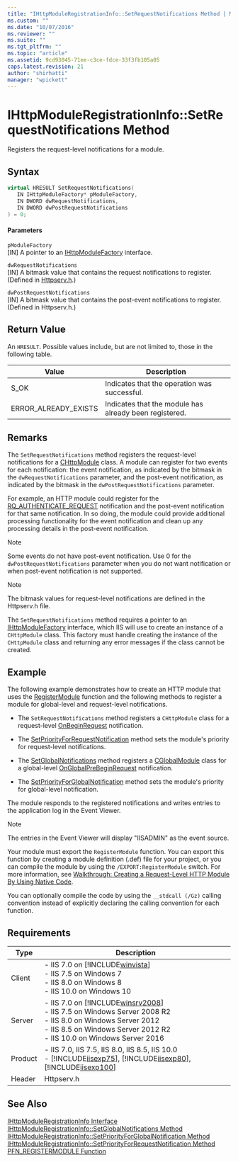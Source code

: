 ```yaml
---
title: "IHttpModuleRegistrationInfo::SetRequestNotifications Method | Microsoft Docs"
ms.custom: ""
ms.date: "10/07/2016"
ms.reviewer: ""
ms.suite: ""
ms.tgt_pltfrm: ""
ms.topic: "article"
ms.assetid: 9cd93045-71ee-c3ce-fdce-33f3fb105a05
caps.latest.revision: 21
author: "shirhatti"
manager: "wpickett"
---
```

# IHttpModuleRegistrationInfo::SetRequestNotifications Method
Registers the request-level notifications for a module.  
  
## Syntax  
  
```cpp  
virtual HRESULT SetRequestNotifications(  
   IN IHttpModuleFactory* pModuleFactory,  
   IN DWORD dwRequestNotifications,  
   IN DWORD dwPostRequestNotifications  
) = 0;  
```  
  
#### Parameters  
 `pModuleFactory`  
 [IN] A pointer to an [IHttpModuleFactory](../../web-development-reference\webdev-native-api-reference/ihttpmodulefactory-interface.md) interface.  
  
 `dwRequestNotifications`  
 [IN] A bitmask value that contains the request notifications to register. (Defined in [Httpserv.h](../../web-development-reference\webdev-native-api-reference/request-processing-constants.md).)  
  
 `dwPostRequestNotifications`  
 [IN] A bitmask value that contains the post-event notifications to register. (Defined in Httpserv.h.)  
  
## Return Value  
 An `HRESULT`. Possible values include, but are not limited to, those in the following table.  
  
|Value|Description|  
|-----------|-----------------|  
|S_OK|Indicates that the operation was successful.|  
|ERROR_ALREADY_EXISTS|Indicates that the module has already been registered.|  
  
## Remarks  
 The `SetRequestNotifications` method registers the request-level notifications for a [CHttpModule](../../web-development-reference\webdev-native-api-reference/chttpmodule-class.md) class. A module can register for two events for each notification: the event notification, as indicated by the bitmask in the `dwRequestNotifications` parameter, and the post-event notification, as indicated by the bitmask in the `dwPostRequestNotifications` parameter.  
  
 For example, an HTTP module could register for the [RQ_AUTHENTICATE_REQUEST](../../web-development-reference\webdev-native-api-reference/request-processing-constants.md) notification and the post-event notification for that same notification. In so doing, the module could provide additional processing functionality for the event notification and clean up any processing details in the post-event notification.  
  
> [!NOTE]
>  Some events do not have post-event notification. Use 0 for the `dwPostRequestNotifications` parameter when you do not want notification or when post-event notification is not supported.  
  
> [!NOTE]
>  The bitmask values for request-level notifications are defined in the Httpserv.h file.  
  
 The `SetRequestNotifications` method requires a pointer to an [IHttpModuleFactory](../../web-development-reference\webdev-native-api-reference/ihttpmodulefactory-interface.md) interface, which IIS will use to create an instance of a `CHttpModule` class. This factory must handle creating the instance of the `CHttpModule` class and returning any error messages if the class cannot be created.  
  
## Example  
 The following example demonstrates how to create an HTTP module that uses the [RegisterModule](../../web-development-reference\webdev-native-api-reference/pfn-registermodule-function.md) function and the following methods to register a module for global-level and request-level notifications.  
  
-   The `SetRequestNotifications` method registers a `CHttpModule` class for a request-level [OnBeginRequest](../../web-development-reference\webdev-native-api-reference/chttpmodule-onbeginrequest-method.md) notification.  
  
-   The [SetPriorityForRequestNotification](../../web-development-reference\webdev-native-api-reference/ihttpmoduleregistrationinfo-setpriorityforrequestnotification-method.md) method sets the module's priority for request-level notifications.  
  
-   The [SetGlobalNotifications](../../web-development-reference\webdev-native-api-reference/ihttpmoduleregistrationinfo-setglobalnotifications-method.md) method registers a [CGlobalModule](../../web-development-reference\webdev-native-api-reference/cglobalmodule-class.md) class for a global-level [OnGlobalPreBeginRequest](../../web-development-reference\webdev-native-api-reference/cglobalmodule-onglobalprebeginrequest-method.md) notification.  
  
-   The [SetPriorityForGlobalNotification](../../web-development-reference\webdev-native-api-reference/ihttpmoduleregistrationinfo-setpriorityforglobalnotification-method.md) method sets the module's priority for global-level notification.  
  
 The module responds to the registered notifications and writes entries to the application log in the Event Viewer.  
  
> [!NOTE]
>  The entries in the Event Viewer will display "IISADMIN" as the event source.  
  
<!-- TODO: review snippet reference  [!CODE [IHttpModuleRegistrationInfoSetRequestNotifications#1](IHttpModuleRegistrationInfoSetRequestNotifications#1)]  -->  
  
 Your module must export the `RegisterModule` function. You can export this function by creating a module definition (.def) file for your project, or you can compile the module by using the `/EXPORT:RegisterModule` switch. For more information, see [Walkthrough: Creating a Request-Level HTTP Module By Using Native Code](../../web-development-reference\native-code-development-overview\walkthrough-creating-a-request-level-http-module-by-using-native-code.md).  
  
 You can optionally compile the code by using the `__stdcall (/Gz)` calling convention instead of explicitly declaring the calling convention for each function.  
  
## Requirements  
  
|Type|Description|  
|----------|-----------------|  
|Client|-   IIS 7.0 on [!INCLUDE[winvista](../../wmi-provider/includes/winvista-md.md)]<br />-   IIS 7.5 on Windows 7<br />-   IIS 8.0 on Windows 8<br />-   IIS 10.0 on Windows 10|  
|Server|-   IIS 7.0 on [!INCLUDE[winsrv2008](../../wmi-provider/includes/winsrv2008-md.md)]<br />-   IIS 7.5 on Windows Server 2008 R2<br />-   IIS 8.0 on Windows Server 2012<br />-   IIS 8.5 on Windows Server 2012 R2<br />-   IIS 10.0 on Windows Server 2016|  
|Product|-   IIS 7.0, IIS 7.5, IIS 8.0, IIS 8.5, IIS 10.0<br />-   [!INCLUDE[iisexp75](../../web-development-reference/native-code-api-reference/includes/iisexp75-md.md)], [!INCLUDE[iisexp80](../../web-development-reference/native-code-api-reference/includes/iisexp80-md.md)], [!INCLUDE[iisexp100](../../web-development-reference/native-code-api-reference/includes/iisexp100-md.md)]|  
|Header|Httpserv.h|  
  
## See Also  
 [IHttpModuleRegistrationInfo Interface](../../web-development-reference\webdev-native-api-reference/ihttpmoduleregistrationinfo-interface.md)   
 [IHttpModuleRegistrationInfo::SetGlobalNotifications Method](../../web-development-reference\webdev-native-api-reference/ihttpmoduleregistrationinfo-setglobalnotifications-method.md)   
 [IHttpModuleRegistrationInfo::SetPriorityForGlobalNotification Method](../../web-development-reference\webdev-native-api-reference/ihttpmoduleregistrationinfo-setpriorityforglobalnotification-method.md)   
 [IHttpModuleRegistrationInfo::SetPriorityForRequestNotification Method](../../web-development-reference\webdev-native-api-reference/ihttpmoduleregistrationinfo-setpriorityforrequestnotification-method.md)   
 [PFN_REGISTERMODULE Function](../../web-development-reference\webdev-native-api-reference/pfn-registermodule-function.md)